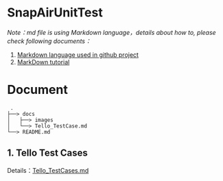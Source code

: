 # SnapAirUnitTest

*Note：md file is using Markdown language，details about how to, please check following documents：*
1. [Markdown language used in github project](https://blog.csdn.net/lida2003/article/details/127828153)
2. [MarkDown tutorial](https://www.runoob.com/markdown/md-tutorial.html)

# 

# Document

     .
    ├──> docs
    │   ├──> images
    │   └──> Tello_TestCase.md
    └──> README.md

## 1. Tello Test Cases

Details：[Tello_TestCases.md](./docs/Tello_TestCase.md)